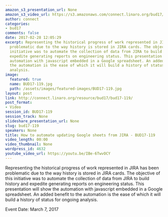 ```yaml
---
amazon_s3_presentation_url: None
amazon_s3_video_url: https://s3.amazonaws.com/connect.linaro.org/bud17/Videos/Monday/BUD17-119%20How%20to%20automate%20updating%20Google.mp4
author: connect
categories:
- bud17
comments: false
date: 2017-02-28 12:05:29
excerpt: Representing the historical progress of work represented in JIRA has been
  problematic due to the way history is stored in JIRA cards. The objective of this
  initiative was to automate the collection of data from JIRA to build history and
  expedite generating reports on engineering status. This presentation will show the
  automation with javascript embedded in a Google spreadsheet. An added benefit to
  the automation is the ease of which it will build a history of status for ongoing
  analysis.
image:
  featured: true
  name: BUD17-119.jpg
  path: /assets/images/featured-images/BUD17-119.jpg
layout: post
link: http://connect.linaro.org/resource/bud17/bud17-119/
post_format:
- Video
session_id: BUD17-119
session_track: None
slideshare_presentation_url: None
slug: bud17-119
speakers: None
title: How to automate updating Google sheets from JIRA - BUD17-119
video_length: 00:00
video_thumbnail: None
wordpress_id: 4632
youtube_video_url: https://youtu.be/IBe-6TwvOCY
---
```


Representing the historical progress of work represented in JIRA has been problematic due to the way history is stored in JIRA cards. The objective of this initiative was to automate the collection of data from JIRA to build history and expedite generating reports on engineering status. This presentation will show the automation with javascript embedded in a Google spreadsheet. An added benefit to the automation is the ease of which it will build a history of status for ongoing analysis.

Event Date: March 7, 2017